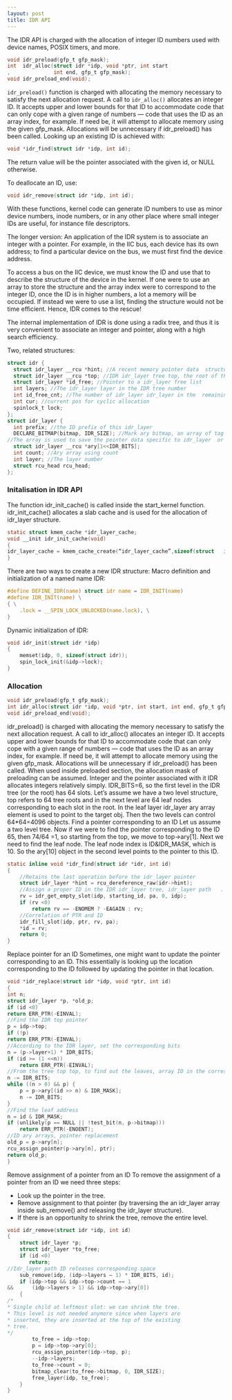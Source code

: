 ```yaml
---
layout: post
title: IDR API
---
```


The IDR API is charged with the allocation of integer ID numbers used with device names, POSIX timers, and more.

```C
void idr_preload(gfp_t gfp_mask);
int  idr_alloc(struct idr *idp, void *ptr, int start
,              int end, gfp_t gfp_mask);
void idr_preload_end(void);
```

`idr_preload()` function is charged with allocating the memory necessary to satisfy the next allocation request. A call to `idr_alloc()` allocates an integer ID. It accepts upper and lower bounds for that ID to accommodate code that can only cope with a given range of numbers — code that uses the ID as an array index, for example. If need be, it will attempt to allocate memory using the given gfp_mask. Allocations will be unnecessary if idr_preload() has been called.
Looking up an existing ID is achieved with:

```C
void *idr_find(struct idr *idp, int id);
```

The return value will be the pointer associated with the given id, or NULL otherwise.

To deallocate an ID, use:

```C
void idr_remove(struct idr *idp, int id);
```

With these functions, kernel code can generate ID numbers to use as minor device numbers, inode numbers, or in any other place where small integer IDs are useful, for instance file descriptors.

The longer version:
An application of the IDR system is to associate an integer with a pointer. For example, in the IIC bus, each device has its own address; to find a particular device on the bus, we must first find the device address.

To access a bus on the IIC device, we must know the ID and use that to describe the structure of the device in the kernel. If one were to use an array to store the structure and the array index were to correspond to the integer ID, once the ID is in higher numbers, a lot a memory will be occupied. If instead we were to use a list, finding the structure would not be time efficient. Hence, IDR comes to the rescue!

The internal implementation of IDR is done using a radix tree, and thus it is very convenient to associate an integer and pointer, along with a high search efficiency.

Two, related structures:

```C
struct idr {
  struct idr_layer __rcu *hint; //A recent memory pointer data  structures of the idr_layer
  struct idr_layer __rcu *top; //IDR idr_layer tree top, the root of the tree
  struct idr_layer *id_free; //Pointer to a idr_layer free list
  int layers; //The idr_layer layer in the IDR tree number
  int id_free_cnt; //The number of idr_layer idr_layer in the  remaining free list
  int cur; //current pos for cyclic allocation
  spinlock_t lock;
};
struct idr_layer {
  int prefix; //the ID prefix of this idr_layer
  DECLARE_BITMAP(bitmap, IDR_SIZE); //Mark ary bitmap, an array of tag the idr_layer usage
//The array is used to save the pointer data specific to idr_layer  or sub structure, the size of 1<<6=64
  struct idr_layer __rcu *ary[1<<IDR_BITS];
  int count; //Ary array using count
  int layer; //The layer number
  struct rcu_head rcu_head;
};
```

### Initalisation in IDR API

The function idr_init_cache() is called inside the start_kernel function. idr_init_cache() allocates a slab cache and is used for the allocation of idr_layer structure.

```C
static struct kmem_cache *idr_layer_cache;
void __init idr_init_cache(void)
{
idr_layer_cache = kmem_cache_create(“idr_layer_cache”,sizeof(struct   idr_layer), 0, SLAB_PANIC, NULL);
}
```

There are two ways to create a new IDR structure:
Macro definition and initialization of a named name IDR:

```C
#define DEFINE_IDR(name) struct idr name = IDR_INIT(name)
#define IDR_INIT(name) \
{ \
    .lock = __SPIN_LOCK_UNLOCKED(name.lock), \
}
```

Dynamic initialization of IDR:

```C
void idr_init(struct idr *idp)
{
    memset(idp, 0, sizeof(struct idr));
    spin_lock_init(&idp->lock);
}
```

### Allocation

```C
void idr_preload(gfp_t gfp_mask);
int idr_alloc(struct idr *idp, void *ptr, int start, int end, gfp_t gfp_mask);
void idr_preload_end(void);
```

idr_preload() is charged with allocating the memory necessary to satisfy the next allocation request. A call to idr_alloc() allocates an integer ID. It accepts upper and lower bounds for that ID to accommodate code that can only cope with a given range of numbers — code that uses the ID as an array index, for example. If need be, it will attempt to allocate memory using the given gfp_mask. Allocations will be unnecessary if idr_preload() has been called. When used inside preloaded section, the allocation mask of preloading can be assumed.
Integer and the pointer associated with it
IDR allocates integers relatively simply. IDR_BITS=6, so the first level in the IDR tree (or the root) has 64 slots. Let’s assume we have a two level structure, top refers to 64 tree roots and in the next level are 64 leaf nodes corresponding to each slot in the root. In the leaf layer idr_layer ary array element is used to point to the target obj. Then the two levels can control 64*64=4096 objects.
Find a pointer corresponding to an ID
Let us assume a two level tree. Now if we were to find the pointer corresponding to the ID 65, then 74/64 =1, so starting from the top, we move to top->ary[1]. Next we need to find the leaf node. The leaf node index is ID&IDR_MASK, which is 10. So the ary[10] object in the second level points to the pointer to this ID.

```C
static inline void *idr_find(struct idr *idr, int id)
{
    //Retains the last operation before the idr_layer pointer
    struct idr_layer *hint = rcu_dereference_raw(idr->hint);
    //Assign a proper ID in the IDR idr_layer tree, idr_layer path   .     and distribution records in the PA array
    rv = idr_get_empty_slot(idp, starting_id, pa, 0, idp);
    if (rv <0)
        return rv == -ENOMEM ? -EAGAIN : rv;
    //Correlation of PTR and ID
    idr_fill_slot(idp, ptr, rv, pa);
    *id = rv;
    return 0;
}
```

Replace pointer for an ID
Sometimes, one might want to update the pointer corresponding to an ID. This essentially is looking up the location corresponding to the ID followed by updating the pointer in that location.

```C
void *idr_replace(struct idr *idp, void *ptr, int id)
{
int n;
struct idr_layer *p, *old_p;
if (id <0)
return ERR_PTR(-EINVAL);
//Find the IDR top pointer
p = idp->top;
if (!p)
return ERR_PTR(-EINVAL);
//According to the IDR layer, set the corresponding bits
n = (p->layer+1) * IDR_BITS;
if (id >= (1 <<n))
    return ERR_PTR(-EINVAL);
//From the tree top top, to find out the leaves, array ID in the corresponding data pointer
n -= IDR_BITS;
while ((n > 0) && p) {
    p = p->ary[(id >> n) & IDR_MASK];
    n -= IDR_BITS;
}
//Find the leaf address
n = id & IDR_MASK;
if (unlikely(p == NULL || !test_bit(n, p->bitmap)))
    return ERR_PTR(-ENOENT);
//ID ary arrays, pointer replacement
old_p = p->ary[n];
rcu_assign_pointer(p->ary[n], ptr);
return old_p;
}
```

Remove assignment of a pointer from an ID
To remove the assignment of a pointer from an ID we need three steps:

- Look up the pointer in the tree.
- Remove assignment to that pointer (by traversing the an idr_layer array inside sub_remove() and releasing the idr_layer structure).
- If there is an opportunity to shrink the tree, remove the entire level.

```C
void idr_remove(struct idr *idp, int id)
{
    struct idr_layer *p;
    struct idr_layer *to_free;
    if (id <0)
       return;
//Idr_layer path ID releases corresponding space
    sub_remove(idp, (idp->layers — 1) * IDR_BITS, id);
    if (idp->top && idp->top->count == 1 
&&      (idp->layers > 1) && idp->top->ary[0]) 
    {
/*
* Single child at leftmost slot: we can shrink the tree.
* This level is not needed anymore since when layers are
* inserted, they are inserted at the top of the existing
* tree.
*/
        to_free = idp->top;
        p = idp->top->ary[0];
        rcu_assign_pointer(idp->top, p);
        --idp->layers;
        to_free->count = 0;
        bitmap_clear(to_free->bitmap, 0, IDR_SIZE);
        free_layer(idp, to_free);
    }
}
```
